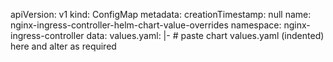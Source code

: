 apiVersion: v1
kind: ConfigMap
metadata:
  creationTimestamp: null
  name: nginx-ingress-controller-helm-chart-value-overrides
  namespace: nginx-ingress-controller
data:
  values.yaml: |-
    # paste chart values.yaml (indented) here and alter as required